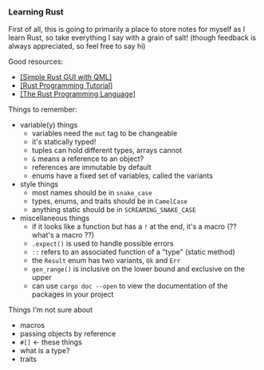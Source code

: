 ### Learning Rust

First of all, this is going to primarily a place to store notes for myself as I learn Rust, so take everything I say with a grain of salt! (though feedback is always appreciated, so feel free to say hi)

Good resources:
- [[Simple Rust GUI with QML]](https://www.vandenoever.info/blog/2017/02/17/a-simple-rust-gui-with-qml.html)
- [[Rust Programming Tutorial]](https://www.youtube.com/playlist?list=PLVvjrrRCBy2JSHf9tGxGKJ-bYAN_uDCUL)
- [[The Rust Programming Language]](https://doc.rust-lang.org/book)

Things to remember:
- variable(y) things
	- variables need the `mut` tag to be changeable
	- it's statically typed!
	- tuples can hold different types, arrays cannot
	- `&` means a reference to an object?
	- references are immutable by default
	- enums have a fixed set of variables, called the variants
- style things
	- most names should be in `snake_case`
	- types, enums, and traits should be in `CamelCase`
	- anything static should be in `SCREAMING_SNAKE_CASE`
- miscellaneous things
	- if it looks like a function but has a `!` at the end, it's a macro (?? what's a macro ??)
	- `.expect()` is used to handle possible errors
	- `::` refers to an associated function of a "type" (static method)
	- the `Result` enum has two variants, `Ok` and `Err`
	- `gen_range()` is inclusive on the lower bound and exclusive on the upper
	- can use `cargo doc --open` to view the documentation of the packages in your project

Things I'm not sure about
- macros
- passing objects by reference
- `#[]` <- these things
- what is a type?
- traits
